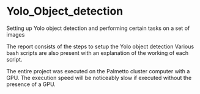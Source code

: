 # Yolo_Object_detection
Setting up Yolo object detection and performing certain tasks on a set of images

The report consists of the steps to setup the Yolo object detection
Various bash scripts are also present with an explanation of the working of each script. 

The entire project was executed on the Palmetto cluster computer with a GPU. The execution speed will be noticeably slow if executed without the presence of a GPU.
